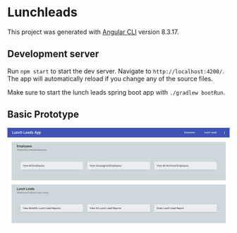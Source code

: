 # Lunchleads

This project was generated with [Angular CLI](https://github.com/angular/angular-cli) version 8.3.17.

## Development server

Run `npm start` to start the dev server. Navigate to `http://localhost:4200/`. The app will automatically reload if you change any of the source files.

Make sure to start the lunch leads spring boot app with `./gradlew bootRun`.

## Basic Prototype
![Dashboard](src/assets/Lunch-Leads-Dashboard.png)
